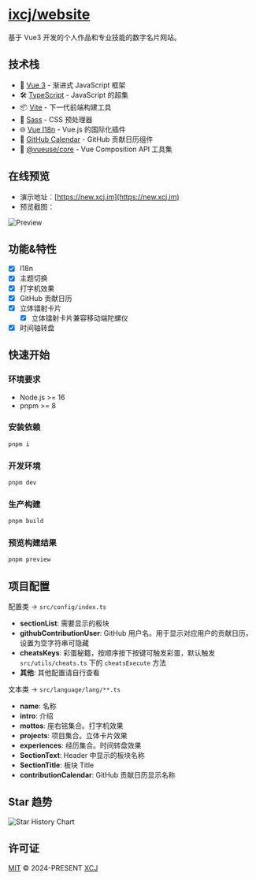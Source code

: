 # [ixcj/website](https://new.xcj.im)

基于 Vue3 开发的个人作品和专业技能的数字名片网站。

## 技术栈

- 🚀 [Vue 3](https://vuejs.org/) - 渐进式 JavaScript 框架
- 🛠️ [TypeScript](https://www.typescriptlang.org/) - JavaScript 的超集
- 📦 [Vite](https://vitejs.dev/) - 下一代前端构建工具
- 🎨 [Sass](https://sass-lang.com/) - CSS 预处理器
- 🌐 [Vue I18n](https://vue-i18n.intlify.dev/) - Vue.js 的国际化插件
- 📅 [GitHub Calendar](https://github.com/Bloggify/github-calendar) - GitHub 贡献日历组件
- 🎯 [@vueuse/core](https://vueuse.org/) - Vue Composition API 工具集

## 在线预览

- 演示地址：[https://new.xcj.im](https://new.xcj.im)
- 预览截图：

![Preview](https://file.xcj.im/website/images/preview.png)

## 功能&特性

- [x] I18n
- [x] 主题切换
- [x] 打字机效果
- [x] GitHub 贡献日历
- [x] 立体镭射卡片
  - [x] 立体镭射卡片兼容移动端陀螺仪
- [x] 时间轴转盘

## 快速开始

### 环境要求

- Node.js >= 16
- pnpm >= 8

### 安装依赖

```bash
pnpm i
```

### 开发环境

```bash
pnpm dev
```

### 生产构建

```bash
pnpm build
```

### 预览构建结果

```bash
pnpm preview
```

## 项目配置

配置类 -> `src/config/index.ts`
  - **sectionList**: 需要显示的板块
  - **githubContributionUser**: GitHub 用户名。用于显示对应用户的贡献日历，设置为空字符串可隐藏
  - **cheatsKeys**: 彩蛋秘籍，按顺序按下按键可触发彩蛋，默认触发 `src/utils/cheats.ts` 下的 `cheatsExecute` 方法
  - **其他**: 其他配置请自行查看

文本类 -> `src/language/lang/**.ts`
  - **name**: 名称
  - **intro**: 介绍
  - **mottos**: 座右铭集合。打字机效果
  - **projects**: 项目集合。立体卡片效果
  - **experiences**: 经历集合。时间转盘效果
  - **SectionText**: Header 中显示的板块名称
  - **SectionTitle**: 板块 Title
  - **contributionCalendar**: GitHub 贡献日历显示名称

## Star 趋势

![Star History Chart](https://starchart.cc/ixcj/website.svg)

## 许可证

[MIT](https://github.com/ixcj/website/blob/main/LICENSE) © 2024-PRESENT [XCJ](https://github.com/ixcj)
